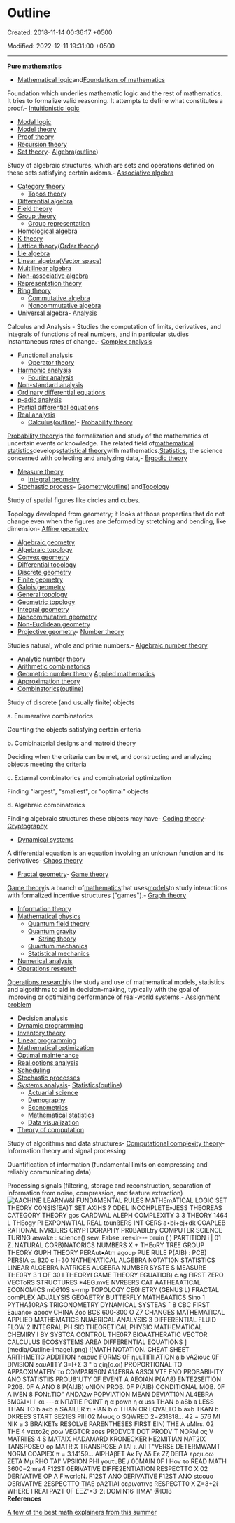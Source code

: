 # Outline

Created: 2018-11-14 00:36:17 +0500

Modified: 2022-12-11 19:31:00 +0500

---

[**Pure mathematics**](https://en.wikipedia.org/wiki/Pure_mathematics)
-   [Mathematical logic](https://en.wikipedia.org/wiki/Mathematical_logic)and[Foundations of mathematics](https://en.wikipedia.org/wiki/Foundations_of_mathematics)

Foundation which underlies mathematic logic and the rest of mathematics. It tries to formalize valid reasoning. It attempts to define what constitutes a proof.-   [Intuitionistic logic](https://en.wikipedia.org/wiki/Intuitionistic_logic)
-   [Modal logic](https://en.wikipedia.org/wiki/Modal_logic)
-   [Model theory](https://en.wikipedia.org/wiki/Model_theory)
-   [Proof theory](https://en.wikipedia.org/wiki/Proof_theory)
-   [Recursion theory](https://en.wikipedia.org/wiki/Recursion_theory)
-   [Set theory](https://en.wikipedia.org/wiki/Set_theory)-   [Algebra](https://en.wikipedia.org/wiki/Algebra)([outline](https://en.wikipedia.org/wiki/Outline_of_algebra))

Study of algebraic structures, which are sets and operations defined on these sets satisfying certain axioms.-   [Associative algebra](https://en.wikipedia.org/wiki/Associative_algebra)
-   [Category theory](https://en.wikipedia.org/wiki/Category_theory)
    -   [Topos theory](https://en.wikipedia.org/wiki/Topos)
-   [Differential algebra](https://en.wikipedia.org/wiki/Differential_algebra)
-   [Field theory](https://en.wikipedia.org/wiki/Field_theory_(mathematics))
-   [Group theory](https://en.wikipedia.org/wiki/Group_theory)
    -   [Group representation](https://en.wikipedia.org/wiki/Group_representation)
-   [Homological algebra](https://en.wikipedia.org/wiki/Homological_algebra)
-   [K-theory](https://en.wikipedia.org/wiki/K-theory)
-   [Lattice theory](https://en.wikipedia.org/wiki/Lattice_theory)([Order theory](https://en.wikipedia.org/wiki/Order_theory))
-   [Lie algebra](https://en.wikipedia.org/wiki/Lie_algebra)
-   [Linear algebra](https://en.wikipedia.org/wiki/Linear_algebra)([Vector space](https://en.wikipedia.org/wiki/Vector_space))
-   [Multilinear algebra](https://en.wikipedia.org/wiki/Multilinear_algebra)
-   [Non-associative algebra](https://en.wikipedia.org/wiki/Non-associative_algebra)
-   [Representation theory](https://en.wikipedia.org/wiki/Representation_theory)
-   [Ring theory](https://en.wikipedia.org/wiki/Ring_theory)
    -   [Commutative algebra](https://en.wikipedia.org/wiki/Commutative_algebra)
    -   [Noncommutative algebra](https://en.wikipedia.org/wiki/Noncommutative_algebra)
-   [Universal algebra](https://en.wikipedia.org/wiki/Universal_algebra)-   [Analysis](https://en.wikipedia.org/wiki/Mathematical_analysis)

Calculus and Analysis - Studies the computation of limits, derivatives, and integrals of functions of real numbers, and in particular studies instantaneous rates of change.-   [Complex analysis](https://en.wikipedia.org/wiki/Complex_analysis)
-   [Functional analysis](https://en.wikipedia.org/wiki/Functional_analysis)
    -   [Operator theory](https://en.wikipedia.org/wiki/Operator_theory)
-   [Harmonic analysis](https://en.wikipedia.org/wiki/Harmonic_analysis)
    -   [Fourier analysis](https://en.wikipedia.org/wiki/Fourier_analysis)
-   [Non-standard analysis](https://en.wikipedia.org/wiki/Non-standard_analysis)
-   [Ordinary differential equations](https://en.wikipedia.org/wiki/Ordinary_differential_equations)
-   [p-adic analysis](https://en.wikipedia.org/wiki/P-adic_analysis)
-   [Partial differential equations](https://en.wikipedia.org/wiki/Partial_differential_equations)
-   [Real analysis](https://en.wikipedia.org/wiki/Real_analysis)
    -   [Calculus](https://en.wikipedia.org/wiki/Calculus)([outline](https://en.wikipedia.org/wiki/Outline_of_calculus))-   [Probability theory](https://en.wikipedia.org/wiki/Probability_theory)

[Probability theory](https://en.wikipedia.org/wiki/Probability_theory)is the formalization and study of the mathematics of uncertain events or knowledge. The related field of[mathematical statistics](https://en.wikipedia.org/wiki/Mathematical_statistics)develops[statistical theory](https://en.wikipedia.org/wiki/Statistical_theory)with mathematics.[Statistics](https://en.wikipedia.org/wiki/Statistics), the science concerned with collecting and analyzing data,-   [Ergodic theory](https://en.wikipedia.org/wiki/Ergodic_theory)
-   [Measure theory](https://en.wikipedia.org/wiki/Measure_theory)
    -   [Integral geometry](https://en.wikipedia.org/wiki/Integral_geometry)
-   [Stochastic process](https://en.wikipedia.org/wiki/Stochastic_process)-   [Geometry](https://en.wikipedia.org/wiki/Geometry)([outline](https://en.wikipedia.org/wiki/Outline_of_geometry)) and[Topology](https://en.wikipedia.org/wiki/Topology)

Study of spatial figures like circles and cubes.

Topology developed from geometry; it looks at those properties that do not change even when the figures are deformed by stretching and bending, like dimension-   [Affine geometry](https://en.wikipedia.org/wiki/Affine_geometry)
-   [Algebraic geometry](https://en.wikipedia.org/wiki/Algebraic_geometry)
-   [Algebraic topology](https://en.wikipedia.org/wiki/Algebraic_topology)
-   [Convex geometry](https://en.wikipedia.org/wiki/Convex_geometry)
-   [Differential topology](https://en.wikipedia.org/wiki/Differential_topology)
-   [Discrete geometry](https://en.wikipedia.org/wiki/Discrete_geometry)
-   [Finite geometry](https://en.wikipedia.org/wiki/Finite_geometry)
-   [Galois geometry](https://en.wikipedia.org/wiki/Galois_geometry)
-   [General topology](https://en.wikipedia.org/wiki/General_topology)
-   [Geometric topology](https://en.wikipedia.org/wiki/Geometric_topology)
-   [Integral geometry](https://en.wikipedia.org/wiki/Integral_geometry)
-   [Noncommutative geometry](https://en.wikipedia.org/wiki/Noncommutative_geometry)
-   [Non-Euclidean geometry](https://en.wikipedia.org/wiki/Non-Euclidean_geometry)
-   [Projective geometry](https://en.wikipedia.org/wiki/Projective_geometry)-   [Number theory](https://en.wikipedia.org/wiki/Number_theory)

Studies natural, whole and prime numbers.-   [Algebraic number theory](https://en.wikipedia.org/wiki/Algebraic_number_theory)
-   [Analytic number theory](https://en.wikipedia.org/wiki/Analytic_number_theory)
-   [Arithmetic combinatorics](https://en.wikipedia.org/wiki/Arithmetic_combinatorics)
-   [Geometric number theory](https://en.wikipedia.org/wiki/Geometric_number_theory)
[Applied mathematics](https://en.wikipedia.org/wiki/Applied_mathematics)
-   [Approximation theory](https://en.wikipedia.org/wiki/Approximation_theory)
-   [Combinatorics](https://en.wikipedia.org/wiki/Combinatorics)([outline](https://en.wikipedia.org/wiki/Outline_of_combinatorics))

Study of discrete (and usually finite) objects

a.  Enumerative combinatorics

Counting the objects satisfying certain criteria

b.  Combinatorial designs and matroid theory

Deciding when the criteria can be met, and constructing and analyzing objects meeting the criteria

c.  External combinatorics and combinatorial optimization

Finding "largest", "smallest", or "optimal" objects

d.  Algebraic combinatorics

Finding algebraic structures these objects may have-   [Coding theory](https://en.wikipedia.org/wiki/Coding_theory)-   [Cryptography](https://en.wikipedia.org/wiki/Cryptography)
-   [Dynamical systems](https://en.wikipedia.org/wiki/Dynamical_systems)

A differential equation is an equation involving an unknown function and its derivatives-   [Chaos theory](https://en.wikipedia.org/wiki/Chaos_theory)
-   [Fractal geometry](https://en.wikipedia.org/wiki/Fractal_geometry)-   [Game theory](https://en.wikipedia.org/wiki/Game_theory)

[Game theory](https://en.wikipedia.org/wiki/Game_theory)is a branch of[mathematics](https://en.wikipedia.org/wiki/Mathematics)that uses[models](https://en.wikipedia.org/wiki/Model_(abstract))to study interactions with formalized incentive structures ("games").-   [Graph theory](https://en.wikipedia.org/wiki/Graph_theory)
-   [Information theory](https://en.wikipedia.org/wiki/Information_theory)
-   [Mathematical physics](https://en.wikipedia.org/wiki/Mathematical_physics)
    -   [Quantum field theory](https://en.wikipedia.org/wiki/Quantum_field_theory)
    -   [Quantum gravity](https://en.wikipedia.org/wiki/Quantum_gravity)
        -   [String theory](https://en.wikipedia.org/wiki/String_theory)
    -   [Quantum mechanics](https://en.wikipedia.org/wiki/Quantum_mechanics)
    -   [Statistical mechanics](https://en.wikipedia.org/wiki/Statistical_mechanics)
-   [Numerical analysis](https://en.wikipedia.org/wiki/Numerical_analysis)
-   [Operations research](https://en.wikipedia.org/wiki/Operations_research)

[Operations research](https://en.wikipedia.org/wiki/Operations_research)is the study and use of mathematical models, statistics and algorithms to aid in decision-making, typically with the goal of improving or optimizing performance of real-world systems.-   [Assignment problem](https://en.wikipedia.org/wiki/Assignment_problem)
-   [Decision analysis](https://en.wikipedia.org/wiki/Decision_analysis)
-   [Dynamic programming](https://en.wikipedia.org/wiki/Dynamic_programming)
-   [Inventory theory](https://en.wikipedia.org/wiki/Inventory_theory)
-   [Linear programming](https://en.wikipedia.org/wiki/Linear_programming)
-   [Mathematical optimization](https://en.wikipedia.org/wiki/Mathematical_optimization)
-   [Optimal maintenance](https://en.wikipedia.org/wiki/Optimal_maintenance)
-   [Real options analysis](https://en.wikipedia.org/wiki/Real_options_analysis)
-   [Scheduling](https://en.wikipedia.org/wiki/Job_shop_scheduling)
-   [Stochastic processes](https://en.wikipedia.org/wiki/Stochastic_processes)
-   [Systems analysis](https://en.wikipedia.org/wiki/Systems_analysis)-   [Statistics](https://en.wikipedia.org/wiki/Statistics)([outline](https://en.wikipedia.org/wiki/Outline_of_statistics))
    -   [Actuarial science](https://en.wikipedia.org/wiki/Actuarial_science)
    -   [Demography](https://en.wikipedia.org/wiki/Demography)
    -   [Econometrics](https://en.wikipedia.org/wiki/Econometrics)
    -   [Mathematical statistics](https://en.wikipedia.org/wiki/Mathematical_statistics)
    -   [Data visualization](https://en.wikipedia.org/wiki/Data_visualization)
-   [Theory of computation](https://en.wikipedia.org/wiki/Theory_of_computation)

Study of algorithms and data structures-   [Computational complexity theory](https://en.wikipedia.org/wiki/Computational_complexity_theory)-   Information theory and signal processing

Quantification of information (fundamental limits on compressing and reliably communicating data)

Processing signals (filtering, storage and reconstruction, separation of information from noise, compression, and feature extraction)
![AACHINE LEARNW&I FUNDAMENTAL RULES MATHEmATlCAL LOGIC SET THEORY C0NSlSfEA)T SET AXIHS ? ODEL INCOHPLETE»JESS THEOREAS CATEGORY THEORY gos CARDWAL ALEPH COMPLEXITY 3 3 THEORY 1464 L THEogy PI EXPONWTIAL REAL tounßERS INT GERS a•bi+cj+dk COAPLEB RATIONAL NVRBERS CRYPTOGRAPHY PR0BABlLtry COMPUTER SCIENCE TURING æwake : science() sew. Fabse .ree«ir--- bruin ( ) PARTITION i | 01 Z. NATURAL CORB)NATORICS NUMBERS X + THEoRY TREE GROUP THEORY GUPH THEORY PERAut•Atm agoup PUE RULE P(AIB) : PCB) PERSIA c. 820 c.l+30 NATHENATICAL ALGEBRA N0TAT10N STATISTICS LINEAR ALGEBRA NATRICES ALGEBRA NUMBER SYSTE S MEASURE THE0RY 3 1 OF 30 I THEORYI GAME THEORY EGUATIOB) c.ag FIRST ZERO VECToRS STRUCTURES *4EG.mvE NVRBERS CAT AATHEAATICAL ECONOMICS mö610S s-rmp TOPOLOGY CE0hETRY (GENUS L) FRACTAL comPLEX ADJALYSIS GEOAETRY BUTTERFLY MATHEÄATICS Sino 1 PYTHAå0RAS TRIGONOMETRY DYNAMICAL SYSTEAS ¯ 8 CBC FIRST Eauano» aooov CHINA Zoo BCS 600-300 O Z7 CHANGES MATHEMATICAL APPLIED MATHEMATICS NUAERICAL ANALYSIS 3 DIFFERENTIAL FLUID FLOW 2 INTEGRAL PH SIC THEORETICAL PHYSIC MATHEMATICAL CHEMI$RY I BY SYSTCÄ CONTROL THE0R7 BIOAATHERATIC VECTOR CALCULUS ECOSYSTEMS AREA DIFFERENTIAL EQUATIONS ](media/Outline-image1.png)
![MATH ΝΟΤΑΤΙΟΝ. CHEAT SHEET ARlTHMETlC ADDlTlON ηαιους FORMS 0F ηυι.ΤΙΠΙΙΑΤΙOΝ alb νΑ2ιους 0F DlVlSlON εαυΑΙΙΤΥ 3=Ι+Σ 3 " b ςίη(ο.οι) PROPORTlONAL ΤΟ ΑΡΡΑΟΧΙΜΑΤΕΙΥ το COMPARlS0N A14E8RA A8SOLVTE ΕΝΟ PROBABll-lTY ΑΝΟ STATlSTllS PROU81UTY 0F EVENT Α ΑΕΟΙΑΝ Ρ(ΑΛ8) ENTE2SElTlON Ρ20Β. 0F Α ΑΝΟ 8 Ρ(ΑΙ.ΙΒ) υΝΙOΝ PROB. 0F Ρ(ΑΙΒ) CONDlTlONAL ΜΟΒ. 0F Α lVEN 8 FONt.TlO" ANDA2w POPVlATlON MEAN DEVlAT10N AL4EBRA 5Μ0λΙ=Ι Ι' αι ---α ΝΠΔΤΙΕ ΡΟΙΝΤ η α pown η α uss ΤΗΑΝ b aSb a LESS ΤΗΑΝ ΤΟ b a«b a SAAlLER τι.•ΙΑΝ b α ΤΗΑΝ OR EQVALTO b a»b ΤΚΑΝ b DKREES START SE21ES ΡΙΙΙ$ 02 Μωυς α SQWRED 2=231818... 42 = 576 ΜΙ ΝΙΚ a 3 BRAlKETs RESOLVE PARENTHESES FlRST ΕΙΝ) ΤΗΕ A uMlrs. 02 ΤΗΕ 4 νειτο2ς ροω VEGTOR aoss PR0DVCT DOT PRODV'T NORM ος V MATRllES 4 S ΜΑΤΑΙΧ HADAMARD KRONECKER ΗΕ2ΜΙΤΙΑΝ ΝΑΤ2ΙΧ TANSPOSEO ορ MATRlX TRANSPOSE Α ΙΑΙ ιι ΑΙΙ T"VERSE DETERMWAMT NORM COAPlEX π = 3.14159... ΑΙΡΗΑβΕΤ Ακ Γγ Δδ Εε Ζζ DElTA ερςιι.οω ΖΕΤΑ Μμ RHO ΤΑΙ' VPSllON ΡΗΙ γουτυΒΕ / 00ΜΑΙΝ 0F Ι Hov το READ ΜΑΤΗ 3600=2mra4 F12ST 0ERlVATlVE DlFFE2ENTlATlON RESPECTTO X 02 DERlVATlVE ΟΡ Α FlwcrloN. F12ST ΑΝΟ 0ERlVATlVE F12ST ΑΝΟ stcouo OERlVATlVE 2ESPECTTO ΤΙΑΕ ρΑ2ΤΙΑΙ οερινατινε RESPECTT0 X Ζ=3+2ί WHERE Ι REAl ΡΑ2Τ 0F ΕΞΖ'=3-2ί DOMlN16 ΙΙΙΜΑ" @ΙOΙ8 ](media/Outline-image2.png)
**References**

[A few of the best math explainers from this summer](https://www.youtube.com/watch?v=F3Qixy-r_rQ)